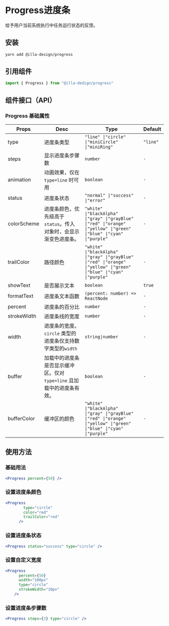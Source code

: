 # Progress进度条

给予用户当前系统执行中任务运行状态的反馈。

## 安装

```bash
yarn add @illa-design/progress
```

## 引用组件

```jsx
import { Progress } from "@illa-dedign/progress"
```

## 组件接口（API）

### Progress 基础属性

| Props       | Desc                                                         | Type                                                         | Default  |
| ----------- | ------------------------------------------------------------ | ------------------------------------------------------------ | -------- |
| type        | 进度条类型                                                   | `"line" \|"circle" \|"miniCircle" \|"miniRing" `             | `"line"` |
| steps       | 显示进度条步骤数                                             | `number`                                                     | `-`      |
| animation   | 动画效果，仅在 `type=line` 时可用                            | `boolean`                                                    | `-`      |
| status      | 进度条状态                                                   | `"normal" \|"success" \|"error"  `                           | `-`      |
| colorScheme | 进度条颜色，优先级高于 `status`。传入对象时，会显示渐变色进度条。 | `"white" \|"blackAlpha" \|"gray" \|"grayBlue" \|"red" \|"orange" \|"yellow" \|"green" \|"blue" \|"cyan" \|"purple" ` | `-`      |
| trailColor  | 路径颜色                                                     | `"white" \|"blackAlpha" \|"gray" \|"grayBlue" \|"red" \|"orange" \|"yellow" \|"green" \|"blue" \|"cyan" \|"purple" ` | `-`      |
| showText    | 是否展示文本                                                 | `boolean`                                                    | `true`   |
| formatText  | 进度条文本函数                                               | `(percent: number) => ReactNode`                             | `-`      |
| percent     | 进度条的百分比                                               | `number`                                                     | `-`      |
| strokeWidth | 进度条线的宽度                                               | `number`                                                     | `-`      |
| width       | 进度条的宽度。`circle` 类型的进度条仅支持数字类型的`width`   | `string\|number`                                             | `-`      |
| buffer      | 加载中的进度条是否显示缓冲区。仅对 `type=line` 且加载中的进度条有效。 | `boolean`                                                    | `-`      |
| bufferColor | 缓冲区的颜色                                                 | `"white" \|"blackAlpha" \|"gray" \|"grayBlue" \|"red" \|"orange" \|"yellow" \|"green" \|"blue" \|"cyan" \|"purple" ` | `-`      |

## 使用方法

### 基础用法

```jsx
<Progress percent={50} />
```

### 设置进度条颜色

```jsx
<Progress
        type="circle"
        color="red"
        trailColor="red"
      />
```

### 设置进度条状态

```jsx
<Progress status="success" type="circle" />

```

### 设置自定义宽度

```jsx
<Progress
      percent={50}
      width="100px"
      type="circle"
      strokeWidth="10px"
    />
```

### 设置进度条步骤数

```jsx
<Progress steps={3} type="circle" />
```

